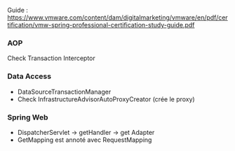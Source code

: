 Guide : https://www.vmware.com/content/dam/digitalmarketing/vmware/en/pdf/certification/vmw-spring-professional-certification-study-guide.pdf

 
 
 ### AOP
 Check Transaction Interceptor
 ### Data Access
 + DataSourceTransactionManager
 + Check InfrastructureAdvisorAutoProxyCreator (crée le proxy)
### Spring Web
+ DispatcherServlet -> getHandler -> get Adapter
+ GetMapping est annoté avec RequestMapping

